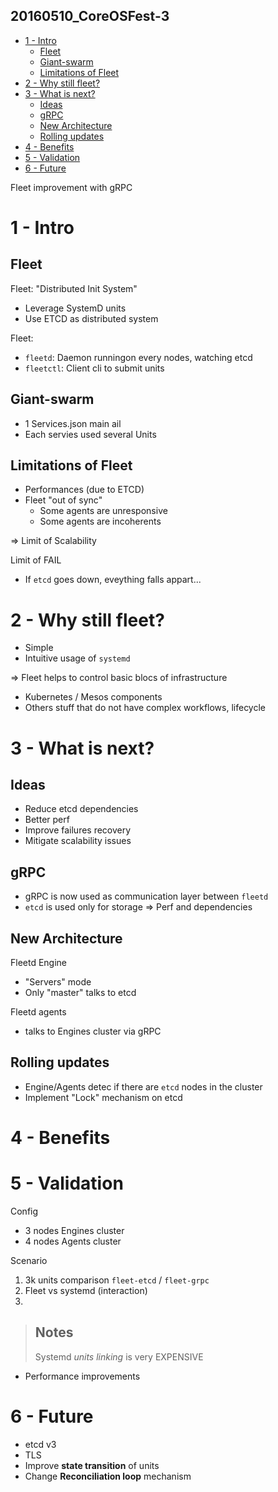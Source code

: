 20160510_CoreOSFest-3
---------------------

<!-- MarkdownTOC -->

- [1 - Intro](#1---intro)
  - [Fleet](#fleet)
  - [Giant-swarm](#giant-swarm)
  - [Limitations of Fleet](#limitations-of-fleet)
- [2 - Why still fleet?](#2---why-still-fleet)
- [3 - What is next?](#3---what-is-next)
  - [Ideas](#ideas)
  - [gRPC](#grpc)
  - [New Architecture](#new-architecture)
  - [Rolling updates](#rolling-updates)
- [4 - Benefits](#4---benefits)
- [5 - Validation](#5---validation)
- [6 - Future](#6---future)

<!-- /MarkdownTOC -->


Fleet improvement with gRPC



# 1 - Intro

## Fleet

Fleet: "Distributed Init System"
- Leverage SystemD units
- Use ETCD as distributed system

Fleet:
- `fleetd`: Daemon runningon every nodes, watching etcd
- `fleetctl`: Client cli to submit units


## Giant-swarm

* 1 Services.json main ail
* Each servies used several Units



## Limitations of Fleet

* Performances (due to ETCD)
* Fleet "out of sync"
  - Some agents are unresponsive
  - Some agents are incoherents

=> Limit of Scalability


Limit of FAIL
- If `etcd` goes down, eveything falls appart...



# 2 - Why still fleet?

* Simple
* Intuitive usage of `systemd`


=> Fleet helps to control basic blocs of infrastructure
  - Kubernetes / Mesos components
  - Others stuff that do not have complex workflows, lifecycle



# 3 - What is next?

## Ideas

* Reduce etcd dependencies
* Better perf
* Improve failures recovery
* Mitigate scalability issues


## gRPC

* gRPC is now used as communication layer between `fleetd`
* `etcd` is used only for storage
=> Perf and dependencies


## New Architecture

Fleetd Engine
- "Servers" mode
- Only "master" talks to etcd

Fleetd agents
- talks to Engines cluster via gRPC


## Rolling updates

* Engine/Agents detec if there are `etcd` nodes in the cluster
* Implement "Lock" mechanism on etcd



# 4 - Benefits




# 5 - Validation

Config
* 3 nodes Engines cluster
* 4 nodes Agents cluster

Scenario
1. 3k units comparison `fleet-etcd` / `fleet-grpc`
2. Fleet vs systemd (interaction)
3.

> Notes
> --
>
> Systemd *units linking* is very EXPENSIVE
>

+ Performance improvements



# 6 - Future

* etcd v3
* TLS
* Improve **state transition** of units
* Change **Reconciliation loop** mechanism





